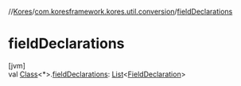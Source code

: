 //[Kores](../../index.md)/[com.koresframework.kores.util.conversion](index.md)/[fieldDeclarations](field-declarations.md)

# fieldDeclarations

[jvm]\
val [Class](https://docs.oracle.com/javase/8/docs/api/java/lang/Class.html)<*>.[fieldDeclarations](field-declarations.md): [List](https://kotlinlang.org/api/latest/jvm/stdlib/kotlin.collections/-list/index.html)<[FieldDeclaration](../com.koresframework.kores.base/-field-declaration/index.md)>
